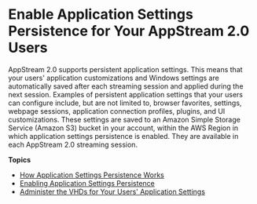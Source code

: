 # Enable Application Settings Persistence for Your AppStream 2\.0 Users<a name="app-settings-persistence"></a>

AppStream 2\.0 supports persistent application settings\. This means that your users' application customizations and Windows settings are automatically saved after each streaming session and applied during the next session\. Examples of persistent application settings that your users can configure include, but are not limited to, browser favorites, settings, webpage sessions, application connection profiles, plugins, and UI customizations\. These settings are saved to an Amazon Simple Storage Service \(Amazon S3\) bucket in your account, within the AWS Region in which application settings persistence is enabled\. They are available in each AppStream 2\.0 streaming session\. 

**Topics**
+ [How Application Settings Persistence Works](how-it-works-app-settings-persistence.md)
+ [Enabling Application Settings Persistence](enabling-app-settings-persistence.md)
+ [Administer the VHDs for Your Users' Application Settings](administer-app-settings-vhds.md)